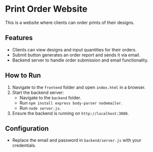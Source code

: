 
# Print Order Website

This is a website where clients can order prints of their designs.

## Features
- Clients can view designs and input quantities for their orders.
- Submit button generates an order report and sends it via email.
- Backend server to handle order submission and email functionality.

## How to Run
1. Navigate to the `frontend` folder and open `index.html` in a browser.
2. Start the backend server:
   - Navigate to the `backend` folder.
   - Run `npm install express body-parser nodemailer`.
   - Run `node server.js`.
3. Ensure the backend is running on `http://localhost:3000`.

## Configuration
- Replace the email and password in `backend/server.js` with your credentials.
